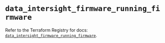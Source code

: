 # `data_intersight_firmware_running_firmware`

Refer to the Terraform Registry for docs: [`data_intersight_firmware_running_firmware`](https://registry.terraform.io/providers/ciscodevnet/intersight/1.0.71/docs/data-sources/firmware_running_firmware).
